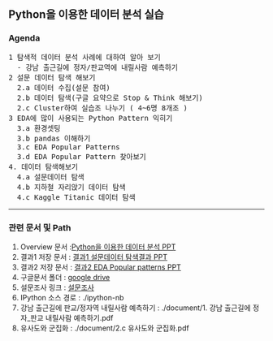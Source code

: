 ## Python을 이용한 데이터 분석 실습

### Agenda 
<pre>
1 탐색적 데이터 분석 사례에 대하여 알아 보기 
  - 강남 출근길에 정자/판교역에 내릴사람 예측하기 
2 설문 데이터 탐색 해보기 
  2.a 데이터 수집(설문 참여)
  2.b 데이터 탐색(구글 요약으로 Stop & Think 해보기)
  2.c Cluster하여 실습조 나누기 ( 4~6명 8개조 ) 
3 EDA에 많이 사용되는 Python Pattern 익히기 
  3.a 환경셋팅
  3.b pandas 이해하기 
  3.c EDA Popular Patterns
  3.d EDA Popular Pattern 찾아보기 
4. 데이터 탐색해보기 
  4.a 설문데이터 탐색
  4.b 지하철 자리앉기 데이터 탐색
  4.c Kaggle Titanic 데이터 탐색
</pre>

---
### 관련 문서 및 Path 
1. Overview 문서 :[Python을 이용한 데이터 분석 PPT](https://docs.google.com/presentation/d/1WI3Hd6-o61T7hNvWUlTYK-0lGhe8YEDt0aax0zdpIRY/edit)
2. 결과1 저장 문서 : [결과1 설문데이터 탐색결과 PPT](https://docs.google.com/presentation/d/1lQoTxbyWD_pmg_UD92jubSWkr8wIla2ryBFnJD11Mj8/edit?usp=sharing)
3. 결과2 저장 문서 : [결과2 EDA Popular patterns PPT](https://docs.google.com/presentation/d/1Vo9HL77RC-Sn92-H4wZJbiJYR0GUknfMAveL8wiRYgA/edit?usp=sharing)
4. 구글문서 폴더 : [google drive](https://drive.google.com/open?id=0B_JRHPGYCmBSOFVxV2hsVWZldms)
5. 설문조사 링크 : [설문조사](https://goo.gl/forms/qTnaIrle5RBHg6kj2)
5. IPython 소스 경로 : ./ipython-nb
6. 강남 출근길에 판교/정자역 내릴사람 예측하기 : ./document/1. 강남 출근길에 정자_판교 내릴사람 예측하기.pdf
7. 유사도와 군집화 : ./document/2.c 유사도와 군집화.pdf
  